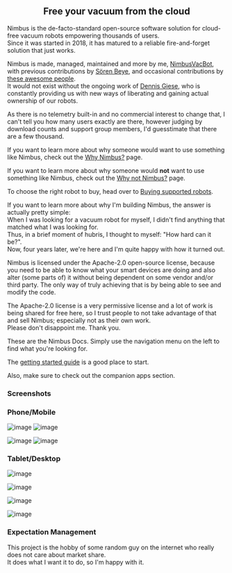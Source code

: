 <div style="text-align: center;">
  <h2>Free your vacuum from the cloud</h2>
</div>

Nimbus is the de-facto-standard open-source software solution for cloud-free vacuum robots empowering thousands of users.<br/>
Since it was started in 2018, it has matured to a reliable fire-and-forget solution that just works.

Nimbus is made, managed, maintained and more by me,
<a href="https://github.com/NimbusVacBot" rel="noopener" target="_blank">NimbusVacBot</a>, with previous contributions by
<a href="https://hypfer.de" rel="noopener" target="_blank">Sören Beye</a>, and occasional contributions by
<a href="https://github.com/NimbusVacuum/Nimbus/graphs/contributors" rel="noopener" target="_blank">these awesome people</a>.<br/>
It would not exist without the ongoing work of <a href="https://dontvacuum.me/" rel="noopener" target="_blank">Dennis Giese</a>,
who is constantly providing us with new ways of liberating and gaining actual ownership of our robots.

As there is no telemetry built-in and no commercial interest to change that, I can't tell you how many users exactly are there,
however judging by download counts and support group members, I'd guesstimate that there are a few thousand.

If you want to learn more about why someone would want to use something like Nimbus, check out the [Why Nimbus?](https://nimbus.cleaning/pages/general/why-nimbus.html) page.

If you want to learn more about why someone would **not** want to use something like Nimbus, check out the [Why not Nimbus?](https://nimbus.cleaning/pages/general/why-not-nimbus.html) page.

To choose the right robot to buy, head over to [Buying supported robots](https://nimbus.cleaning/pages/general/buying-supported-robots.html).

If you want to learn more about why I'm building Nimbus, the answer is actually pretty simple:<br/>
When I was looking for a vacuum robot for myself, I didn't find anything that matched what I was looking for.<br/>
Thus, in a brief moment of hubris, I thought to myself: "How hard can it be?".<br/>
Now, four years later, we're here and I'm quite happy with how it turned out.

Nimbus is licensed under the Apache-2.0 open-source license, because you need to be able to know what your smart
devices are doing and also alter (some parts of) it without being dependent on some vendor and/or third party.
The only way of truly achieving that is by being able to see and modify the code.

The Apache-2.0 license is a very permissive license and a lot of work is being shared for free here, so I trust people to not take
advantage of that and sell Nimbus; especially not as their own work.<br/>
Please don't disappoint me. Thank you.

These are the Nimbus Docs.
Simply use the navigation menu on the left to find what you're looking for.

The [getting started guide](https://nimbus.cleaning/pages/general/getting-started.html) is a good place to start.

Also, make sure to check out the companion apps section.

### Screenshots

### Phone/Mobile
![image](https://user-images.githubusercontent.com/974410/143459816-0a5fb9e5-d690-483e-99b0-84c76ef11eaf.png)
![image](https://user-images.githubusercontent.com/974410/143459878-184c7336-002c-4e04-a706-215499338fce.png)

![image](https://user-images.githubusercontent.com/974410/152567792-73e4ba52-f39b-44fd-a0ae-18a5c4115e7f.png)
![image](https://user-images.githubusercontent.com/974410/152567884-b4c06af8-3bfe-4c12-976e-2e424f86df56.png)

### Tablet/Desktop

![image](https://user-images.githubusercontent.com/974410/152569273-23c4ee7e-310b-40f7-8762-eed661547dff.png)

![image](https://user-images.githubusercontent.com/974410/152568144-4b237999-4373-44e3-9b29-b6498d7db81e.png)

![image](https://user-images.githubusercontent.com/974410/152568471-c111328b-b3d5-4ea8-9a1f-21bb5ae987ca.png)

![image](https://user-images.githubusercontent.com/974410/138562111-3cbfe03c-7a19-4e57-9bfb-6b872239f432.png)


### Expectation Management
This project is the hobby of some random guy on the internet who really does not care about market share.<br/>
It does what I want it to do, so I'm happy with it.
